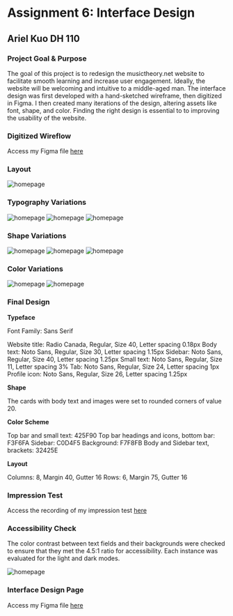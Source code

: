 # Assignment 6: Interface Design

## Ariel Kuo DH 110

### Project Goal & Purpose

The goal of this project is to redesign the musictheory.net website to facilitate smooth learning and increase user engagement. Ideally, the website will be welcoming and intuitive to a middle-aged man.
The interface design was first developed with a hand-sketched wireframe, then digitized in Figma. I then created many iterations of the design, altering assets like font, shape, and color. Finding the right design is essential to to improving the usability of the website.

### Digitized Wireflow

Access my Figma file [here](https://www.figma.com/file/o6O85cjO6I7GwjE8vgIxS2/Light-Mode-UI?node-id=1011%3A3346) 

### Layout

![homepage](layout.png)

### Typography Variations

![homepage](font1.png)
![homepage](font2.png)
![homepage](font3.png)

### Shape Variations

![homepage](shape1.png)
![homepage](shape2.png)
![homepage](shape3.png)

### Color Variations

![homepage](lightmode.png)
![homepage](darkmode.png)

### Final Design

**Typeface**

Font Family: Sans Serif

Website title: Radio Canada, Regular, Size 40, Letter spacing 0.18px
Body text: Noto Sans, Regular, Size 30, Letter spacing 1.15px
Sidebar: Noto Sans, Regular, Size 40, Letter spacing 1.25px
Small text: Noto Sans, Regular, Size 11, Letter spacing 3%
Tab: Noto Sans, Regular, Size 24, Letter spacing 1px
Profile icon: Noto Sans, Regular, Size 26, Letter spacing 1.25px

**Shape**

The cards with body text and images were set to rounded corners of value 20.

**Color Scheme**

Top bar and small text: 425F90
Top bar headings and icons, bottom bar: F3F6FA
Sidebar: C0D4F5
Background: F7F8FB
Body and Sidebar text, brackets: 32425E

**Layout**

Columns: 8, Margin 40, Gutter 16
Rows: 6, Margin 75, Gutter 16

### Impression Test

Access the recording of my impression test [here](https://www.figma.com/file/o6O85cjO6I7GwjE8vgIxS2/Light-Mode-UI?node-id=1011%3A3346) 

### Accessibility Check

The color contrast between text fields and their backgrounds were checked to ensure that they met the 4.5:1 ratio for accessibility. Each instance was evaluated for the light and dark modes.

![homepage](accesscheck.png)

### Interface Design Page

Access my Figma file [here](https://www.figma.com/file/o6O85cjO6I7GwjE8vgIxS2/Light-Mode-UI?node-id=1011%3A3346) 
